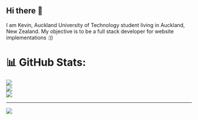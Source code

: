 ## Hi there 👋

I am Kevin, Auckland University of Technology student living in Auckland, New Zealand. My objective is to be a full stack developer for website implementations :))

# 📊 GitHub Stats:
![](https://github-readme-stats.vercel.app/api?username=kevinandris&theme=radical&hide_border=false&include_all_commits=false&count_private=false)<br/>
![](https://github-readme-streak-stats.herokuapp.com/?user=kevinandris&theme=radical&hide_border=false)<br/>
![](https://github-readme-stats.vercel.app/api/top-langs/?username=kevinandris&theme=radical&hide_border=false&include_all_commits=false&count_private=false&layout=compact)

---
[![](https://visitcount.itsvg.in/api?id=kevinandris&icon=0&color=0)](https://visitcount.itsvg.in)

<!-- Proudly created with GPRM ( https://gprm.itsvg.in ) -->
